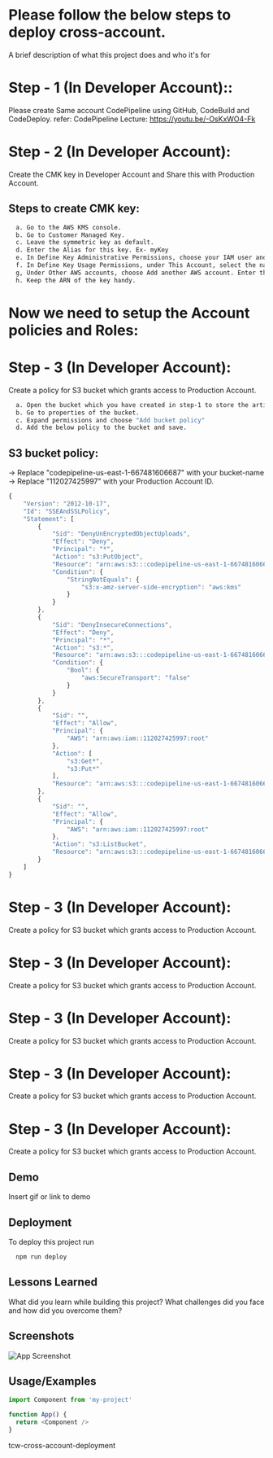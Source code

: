 # Please follow the below steps to deploy cross-account.

A brief description of what this project does and who it's for

# Step - 1 (In Developer Account)::

Please create Same account CodePipeline using GitHub, CodeBuild and CodeDeploy.
refer: CodePipeline Lecture:  https://youtu.be/-OsKxWO4-Fk

# Step - 2 (In Developer Account):

Create the CMK key in Developer Account and Share this with Production Account.


## Steps to create CMK key:
```bash
  a. Go to the AWS KMS console.
  b. Go to Customer Managed Key.
  c. Leave the symmetric key as default.
  d. Enter the Alias for this key. Ex- myKey
  e. In Define Key Administrative Permissions, choose your IAM user and any other users or groups you want to act as administrators for this key, and then choose Next.
  f. In Define Key Usage Permissions, under This Account, select the name of the service role for the pipeline.
  g, Under Other AWS accounts, choose Add another AWS account. Enter the account ID for Production Account.
  h. Keep the ARN of the key handy.
```

# Now we need to setup the Account policies and Roles:

# Step - 3 (In Developer Account):

Create a policy for S3 bucket which grants access to Production Account.

```bash
  a. Open the bucket which you have created in step-1 to store the artifacts.
  b. Go to properties of the bucket.
  c. Expand permissions and choose "Add bucket policy"
  d. Add the below policy to the bucket and save.
```
## S3 bucket policy:

-> Replace "codepipeline-us-east-1-667481606687" with your bucket-name
-> Replace "112027425997" with your Production Account ID.

```javascript
{
    "Version": "2012-10-17",
    "Id": "SSEAndSSLPolicy",
    "Statement": [
        {
            "Sid": "DenyUnEncryptedObjectUploads",
            "Effect": "Deny",
            "Principal": "*",
            "Action": "s3:PutObject",
            "Resource": "arn:aws:s3:::codepipeline-us-east-1-667481606687/*",
            "Condition": {
                "StringNotEquals": {
                    "s3:x-amz-server-side-encryption": "aws:kms"
                }
            }
        },
        {
            "Sid": "DenyInsecureConnections",
            "Effect": "Deny",
            "Principal": "*",
            "Action": "s3:*",
            "Resource": "arn:aws:s3:::codepipeline-us-east-1-667481606687/*",
            "Condition": {
                "Bool": {
                    "aws:SecureTransport": "false"
                }
            }
        },
        {
            "Sid": "",
            "Effect": "Allow",
            "Principal": {
                "AWS": "arn:aws:iam::112027425997:root"
            },
            "Action": [
                "s3:Get*",
                "s3:Put*"
            ],
            "Resource": "arn:aws:s3:::codepipeline-us-east-1-667481606687/*"
        },
        {
            "Sid": "",
            "Effect": "Allow",
            "Principal": {
                "AWS": "arn:aws:iam::112027425997:root"
            },
            "Action": "s3:ListBucket",
            "Resource": "arn:aws:s3:::codepipeline-us-east-1-667481606687"
        }
    ]
}
```



# Step - 3 (In Developer Account):

Create a policy for S3 bucket which grants access to Production Account.


# Step - 3 (In Developer Account):

Create a policy for S3 bucket which grants access to Production Account.



# Step - 3 (In Developer Account):

Create a policy for S3 bucket which grants access to Production Account.


# Step - 3 (In Developer Account):

Create a policy for S3 bucket which grants access to Production Account.


# Step - 3 (In Developer Account):

Create a policy for S3 bucket which grants access to Production Account.














## Demo

Insert gif or link to demo

  
## Deployment

To deploy this project run

```bash
  npm run deploy
```

  
## Lessons Learned

What did you learn while building this project? What challenges did you face and how did you overcome them?

  
## Screenshots

![App Screenshot](https://via.placeholder.com/468x300?text=App+Screenshot+Here)

  
## Usage/Examples

```javascript
import Component from 'my-project'

function App() {
  return <Component />
}
```

  
tcw-cross-account-deployment
